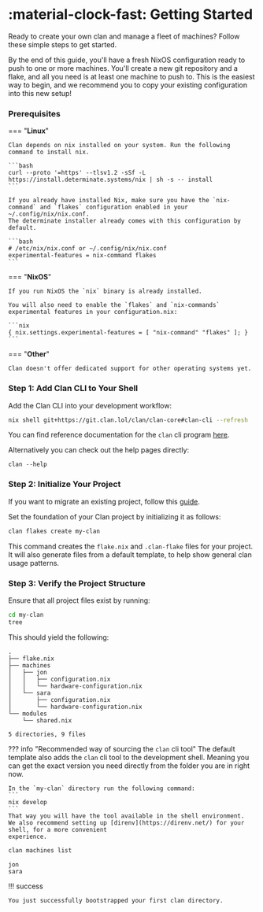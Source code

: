 # :material-clock-fast: Getting Started

Ready to create your own clan and manage a fleet of machines? Follow these simple steps to get started.

By the end of this guide, you'll have a fresh NixOS configuration ready to push to one or more machines. You'll create a new git repository and a flake, and all you need is at least one machine to push to. This is the easiest way to begin, and we recommend you to copy your existing configuration into this new setup!


### Prerequisites

=== "**Linux**"

    Clan depends on nix installed on your system. Run the following command to install nix.

    ```bash
    curl --proto '=https' --tlsv1.2 -sSf -L https://install.determinate.systems/nix | sh -s -- install
    ```

    If you already have installed Nix, make sure you have the `nix-command` and `flakes` configuration enabled in your ~/.config/nix/nix.conf.
    The determinate installer already comes with this configuration by default.

    ```bash
    # /etc/nix/nix.conf or ~/.config/nix/nix.conf
    experimental-features = nix-command flakes
    ```

=== "**NixOS**"

    If you run NixOS the `nix` binary is already installed.

    You will also need to enable the `flakes` and `nix-commands` experimental features in your configuration.nix:

    ```nix
    { nix.settings.experimental-features = [ "nix-command" "flakes" ]; }
    ```

=== "**Other**"

    Clan doesn't offer dedicated support for other operating systems yet.

### Step 1: Add Clan CLI to Your Shell

Add the Clan CLI into your development workflow:

```bash
nix shell git+https://git.clan.lol/clan/clan-core#clan-cli --refresh
```

You can find reference documentation for the `clan` cli program [here](../../reference/cli/index.md).

Alternatively you can check out the help pages directly:
```terminalSession
clan --help
```

### Step 2: Initialize Your Project

If you want to migrate an existing project, follow this [guide](../../manual/migration-guide.md).

Set the foundation of your Clan project by initializing it as follows:

```bash
clan flakes create my-clan
```

This command creates the `flake.nix` and `.clan-flake` files for your project.
It will also generate files from a default template, to help show general clan usage patterns.

### Step 3: Verify the Project Structure

Ensure that all project files exist by running:

```bash
cd my-clan
tree
```

This should yield the following:

``` { .console .no-copy }
.
├── flake.nix
├── machines
│   ├── jon
│   │   ├── configuration.nix
│   │   └── hardware-configuration.nix
│   └── sara
│       ├── configuration.nix
│       └── hardware-configuration.nix
└── modules
    └── shared.nix

5 directories, 9 files
```

??? info "Recommended way of sourcing the `clan` cli tool"
    The default template also adds the `clan` cli tool to the development shell.
    Meaning you can get the exact version you need directly from the folder
    you are in right now.

    In the `my-clan` directory run the following command:
    ```
    nix develop
    ```
    That way you will have the tool available in the shell environment.
    We also recommend setting up [direnv](https://direnv.net/) for your shell, for a more convenient
    experience.



```bash
clan machines list
```

``` { .console .no-copy }
jon
sara
```

!!! success

    You just successfully bootstrapped your first clan directory.


